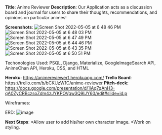 **Title**: Anime Reviewer
**Description**: Our Application acts as a discussion board and journal for users to share their thoughts, recommendations, and opinions on particular animes!

**Screenshots**:
![Screen Shot 2022-05-05 at 6 48 46 PM](https://user-images.githubusercontent.com/100500958/167038859-170360be-e6ee-4f83-a476-f6d9d1ecaf8c.png)
![Screen Shot 2022-05-05 at 6 48 03 PM](https://user-images.githubusercontent.com/100500958/167038976-80cd12fe-f330-433a-bc02-d92e2d6be76b.png)
![Screen Shot 2022-05-05 at 6 47 49 PM](https://user-images.githubusercontent.com/100500958/167039051-46cce673-efc3-4de5-9529-749591c0ff52.png)
![Screen Shot 2022-05-05 at 6 44 46 PM](https://user-images.githubusercontent.com/100500958/167039093-8e354402-5549-4526-ac16-e78e2782ed6d.png)
![Screen Shot 2022-05-05 at 6 43 35 PM](https://user-images.githubusercontent.com/100500958/167039183-1b5ff131-cc74-45c2-99ae-a26c5b5fda40.png)
![Screen Shot 2022-05-05 at 6 50 51 PM](https://user-images.githubusercontent.com/100500958/167039199-9030a5ad-fff6-4331-8691-c4ab0873d927.png)




Techonologies Used: PSQL, Django, Materialize, GoogleImageSearch API, AnimeChan API, Heroku, CSS, and HTML

**Heroku**: https://animereviewer1.herokuapp.com/
**Trello Board**: https://trello.com/b/bCKUzW1C/anime-reviewer
**Pitch-deck**: https://docs.google.com/presentation/d/1iAq7qAnH3-qA0ZyCRBczsoZdm4zJYKPOVgw3Q9IJY60/edit#slide=id.p

Wireframes:

ERD:
![image](https://user-images.githubusercontent.com/100500958/167035064-84e073b0-9bf0-4d54-8fbe-470bdc5d5709.png)


**Next Steps**: 
*Allow user to add his/her own character image. 
*Work on styling.


